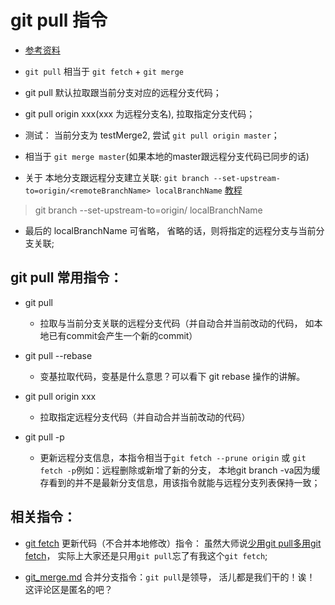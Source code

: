 # git pull 指令
* [参考资料](https://git-scm.com/docs/git-pull)
* `git pull` 相当于 `git fetch` + `git merge`
* git pull 默认拉取跟当前分支对应的远程分支代码；
* git pull origin xxx(xxx 为远程分支名), 拉取指定分支代码；

* 测试： 当前分支为 testMerge2, 尝试 `git pull origin master`；
* 相当于 `git merge master`(如果本地的master跟远程分支代码已同步的话)

* 关于 本地分支跟远程分支建立关联: `git branch --set-upstream-to=origin/<remoteBranchName> localBranchName` [教程](http://www.tuicool.com/articles/vQ36Zj)

> git branch --set-upstream-to=origin/<branch> localBranchName

* 最后的 localBranchName 可省略， 省略的话，则将指定的远程分支与当前分支关联;


## git pull 常用指令：
* git pull
	* 拉取与当前分支关联的远程分支代码（并自动合并当前改动的代码， 如本地已有commit会产生一个新的commit）

* git pull --rebase
	* 变基拉取代码，变基是什么意思？可以看下 git rebase 操作的讲解。

* git pull origin xxx
	* 拉取指定远程分支代码（并自动合并当前改动的代码）

* git pull -p
	* 更新远程分支信息，本指令相当于`git fetch --prune origin` 或 `git fetch -p`例如：远程删除或新增了新的分支， 本地git branch -va因为缓存看到的并不是最新分支信息，用该指令就能与远程分支列表保持一致；

## 相关指令：
* [git fetch](https://github.com/huangtubiao/Git/blob/master/learn_log/git_fetch.md)  更新代码（不合并本地修改）指令： 虽然大师说[少用git pull多用git fetch](http://www.oschina.net/translate/git-fetch-and-merge)， 实际上大家还是只用`git pull`忘了有我这个`git fetch`;

* [git_merge.md](https://github.com/huangtubiao/Git/blob/master/learn_log/git_merge.md) 合并分支指令：`git pull`是领导， 活儿都是我们干的！诶！ 这评论区是匿名的吧？
